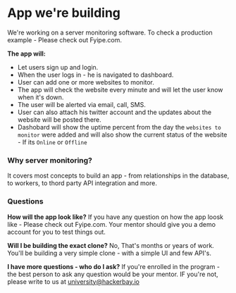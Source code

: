 # App we're building

We're working on a server monitoring software. To check a production example - Please check out Fyipe.com. 

**The app will:**
- Let users sign up and login. 
- When the user logs in - he is navigated to dashboard. 
- User can add one or more websites to monitor. 
- The app will check the website every minute and will let the user know when it's down. 
- The user will be alerted via email, call, SMS. 
- User can also attach his twitter account and the updates about the website will be posted there. 
- Dashobard will show the uptime percent from the day the `websites to monitor` were added and will also show the current status of the website - If its `Online` or `Offline`


### Why server monitoring? 
It covers most concepts to build an app - from relationships in the database, to workers, to thord party API integration and more. 

### Questions

**How will the app look like?**
If you have any question on how the app loosk like - Please check out Fyipe.com. Your mentor should give you a demo account for you to test things out. 

**Will I be building the exact clone?**
No, That's months or years of work. You'll be building a very simple clone - with a simple UI and few API's. 

**I have more questions - who do I ask?**
If you're enrolled in the program - the best person to ask any question would be your mentor. IF you're not, please write to us at university@hackerbay.io



